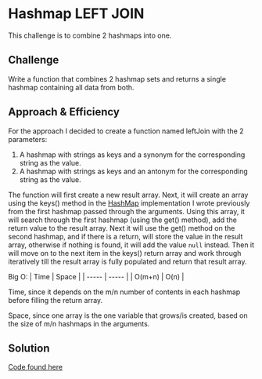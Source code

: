 # Hashmap LEFT JOIN
This challenge is to combine 2 hashmaps into one.

## Challenge
Write a function that combines 2 hashmap sets and returns a single hashmap containing all data from both.

## Approach & Efficiency
For the approach I decided to create a function named leftJoin with the 2 parameters:
1. A hashmap with strings as keys and a synonym for the corresponding string as the value.
2. A hashmap with strings as keys and an antonym for the corresponding string as the value.

The function will first create a new result array. Next, it will create an array using the keys() method in the [HashMap](../hash-table/hash-table.js) implementation I wrote previously from the first hashmap passed through the arguments. Using this array, it will search through the first hashmap (using the get() method), add the return value to the result array. Next it will use the get() method on the second hashmap, and if there is a return, will store the value in the result array, otherwise if nothing is found, it will add the value `null` instead. Then it will move on to the next item in the keys() return array and work through iteratively till the result array is fully populated and return that result array.

Big O:
| Time   | Space |
| -----  | ----- |
| O(m+n) | O(n)  |

Time, since it depends on the m/n number of contents in each hashmap before filling the return array.

Space, since one array is the one variable that grows/is created, based on the size of m/n hashmaps in the arguments.

## Solution
[Code found here](./)